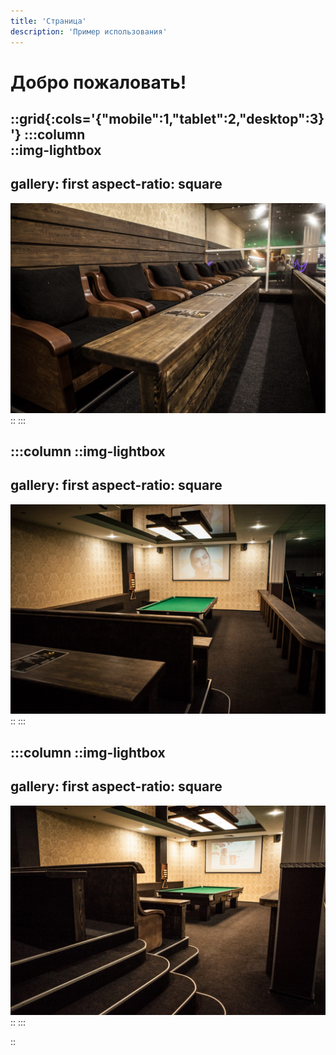 ```yaml
---
title: 'Страница'
description: 'Пример использования'
---
```


# Добро пожаловать!

::grid{:cols='{"mobile":1,"tablet":2,"desktop":3}'}
:::column  
::img-lightbox
---
gallery: first
aspect-ratio: square
---

![Трибуны](/images/tv_1.jpg)
::
:::

:::column
::img-lightbox
---
gallery: first
aspect-ratio: square
---

![TV-зона](/images/tv_2.jpg)
::
:::

:::column
::img-lightbox
---
gallery: first
aspect-ratio: square
---

![Проекционный экран](/images/tv_3.jpg)
::
:::

::


